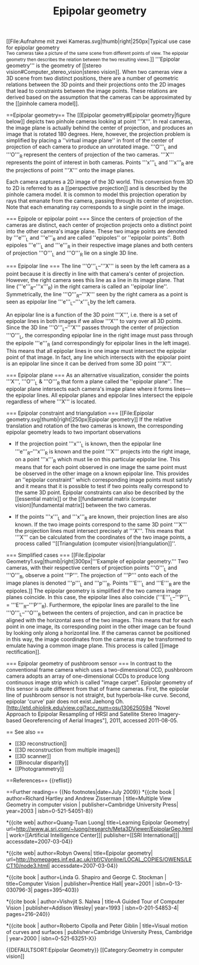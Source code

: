 ﻿---
lastrevid: 623892568
pageid: 7889445
canonicalurl: http://en.wikipedia.org/wiki/Epipolar_geometry
title: Epipolar geometry
editurl: http://en.wikipedia.org/w/index.php?title=Epipolar_geometry&action=edit
length: 8568
contentmodel: wikitext
pagelanguage: en
touched: 2015-02-14T13:05:20Z
ns: 0
fullurl: http://en.wikipedia.org/wiki/Epipolar_geometry
---

[[File:Aufnahme mit zwei Kameras.svg|thumb|right|250px|Typical use case for epipolar geometry<br /><small>Two cameras take a picture of the same scene from different points of view. The epipolar geometry then describes the relation between the two resulting views.</small>]]
'''Epipolar geometry''' is the geometry of [[stereo vision#Computer_stereo_vision|stereo vision]].  When two cameras view a 3D scene from two distinct positions, there are a number of geometric relations between the 3D points and their projections onto the 2D images that lead to constraints between the image points.  These relations are derived based on the assumption that the cameras can be approximated by the [[pinhole camera model]].

==Epipolar geometry==
The [[Epipolar geometry#Epipolar geometry|figure below]] depicts two pinhole cameras looking at point '''X'''. In real cameras, the image plane is actually behind the center of projection, and produces an image that is rotated 180 degrees.  Here, however, the projection problem is simplified by placing a ''virtual image plane'' in front of the center of projection of each camera to produce an unrotated image.  '''O'''<sub>L</sub> and '''O'''<sub>R</sub> represent the centers of projection of the two cameras. '''X''' represents the point of interest in both cameras.  Points '''x'''<sub>L</sub> and '''x'''<sub>R</sub> are the projections of point '''X''' onto the image planes. 

Each camera captures a 2D image of the 3D world. This conversion from 3D to 2D is referred to as a [[perspective projection]] and is described by the pinhole camera model. It is common to model this projection operation by rays that emanate from the camera, passing through its center of projection.  Note that each emanating ray corresponds to a single point in the image.

=== Epipole or epipolar point ===
Since the centers of projection of the cameras are distinct, each center of projection projects onto a distinct point into the other camera's image plane.  These two image points are denoted by '''e'''<sub>L</sub> and '''e'''<sub>R</sub> and are called ''epipoles'' or ''epipolar points''.  Both epipoles '''e'''<sub>L</sub> and '''e'''<sub>R</sub> in their respective image planes and both centers of projection '''O'''<sub>L</sub> and '''O'''<sub>R</sub> lie on a single 3D line.

=== Epipolar line ===
The line '''O'''<sub>L</sub>–'''X''' is seen by the left camera as a point because it is directly in line with that camera's center of projection. However, the right camera sees this line as a line in its image plane.  That line ('''e'''<sub>R</sub>–'''x'''<sub>R</sub>) in the right camera is called an ''epipolar line''.  Symmetrically, the line '''O'''<sub>R</sub>–'''X''' seen by the right camera as a point is seen as epipolar line '''e'''<sub>L</sub>–'''x'''<sub>L</sub>by the left camera.

An epipolar line is a function of the 3D point '''X''', i.e. there is a set of epipolar lines in both images if we allow '''X''' to vary over all 3D points.  Since the 3D line
'''O'''<sub>L</sub>–'''X''' passes through the center of projection '''O'''<sub>L</sub>, the corresponding epipolar line in the right image must pass through the epipole '''e'''<sub>R</sub> (and correspondingly for epipolar lines in the left image).  This means that all epipolar lines in one image must intersect the epipolar point of that image.  In fact, any line which intersects with the epipolar point is an epipolar line since it can be derived from some 3D point '''X'''.

=== Epipolar plane ===
As an alternative visualization, consider the points '''X''', '''O'''<sub>L</sub> & '''O'''<sub>R</sub> that form a plane called the ''epipolar plane''. The epipolar plane intersects each camera's image plane where it forms lines—the epipolar lines.  All epipolar planes and epipolar lines intersect the epipole regardless of where '''X''' is located.

=== Epipolar constraint and triangulation ===
[[File:Epipolar geometry.svg|thumb|right|250px|Epipolar geometry]]
If the relative translation and rotation of the two cameras is known, the corresponding epipolar geometry leads to two important observations

* If the projection point '''x'''<sub>L</sub> is known, then the epipolar line '''e'''<sub>R</sub>–'''x'''<sub>R</sub> is known and the point '''X''' projects into the right image, on a point '''x'''<sub>R</sub> which must lie on this particular epipolar line.  This means that for each point observed in one image the same point must be observed in the other image on a known epipolar line.  This provides an ''epipolar constraint'' which corresponding image points must satisfy and it means that it is possible to test if two points really correspond to the same 3D point.  Epipolar constraints can also be described by the [[essential matrix]] or the [[fundamental matrix (computer vision)|fundamental matrix]] between the two cameras.

* If the points '''x'''<sub>L</sub> and '''x'''<sub>R</sub> are known, their projection lines are also known.  If the two image points correspond to the same 3D point '''X''' the projection lines must intersect precisely at '''X'''.  This means that '''X''' can be calculated from the coordinates of the two image points, a process called ''[[Triangulation (computer vision)|triangulation]]''.

=== Simplified cases ===
[[File:Epipolar Geometry1.svg|thumb|right|300px|'''Example of epipolar geometry.''' Two cameras, with their respective centers of projection points '''O'''<sub>L</sub> and '''O'''<sub>R</sub>, observe a point '''P'''.  The projection of '''P''' onto each of the image planes is denoted '''p'''<sub>L</sub> and '''p'''<sub>R</sub>.  Points '''E'''<sub>L</sub> and '''E'''<sub>R</sub> are the epipoles.]]
The epipolar geometry is simplified if the two camera image planes coincide. In this case, the epipolar lines also coincide ('''E'''<sub>L</sub>–'''P'''<sub>L</sub> = '''E'''<sub>R</sub>–'''P'''<sub>R</sub>).  Furthermore, the epipolar lines are parallel to the line '''O'''<sub>L</sub>–'''O'''<sub>R</sub> between the centers of projection, and can in practice be aligned with the horizontal axes of the two images.  This means that for each point in one image, its corresponding point in the other image can be found by looking only along a horizontal line.  If the cameras cannot be positioned in this way, the image coordinates from the cameras may be transformed to emulate having a common image plane.  This process is called [[image rectification]].

=== Epipolar geometry of pushbroom sensor ===
In contrast to the conventional frame camera which uses a two-dimensional CCD, pushbroom camera adopts an array of one-dimensional CCDs to produce long continuous image strip which is called "image carpet". Epipolar geometry of this sensor is quite different from that of frame cameras. First, the epipolar line of pushbroom sensor is not straight, but hyperbola-like curve. Second, epipolar 'curve' pair does not exist.<ref>Jaehong Oh. [http://etd.ohiolink.edu/view.cgi?acc_num=osu1306250594 "Novel Approach to Epipolar Resampling of HRSI and Satellite Stereo Imagery-based Georeferencing of Aerial Images"], 2011, accessed 2011-08-05.</ref>

== See also ==

* [[3D reconstruction]]
* [[3D reconstruction from multiple images]]
* [[3D scanner]]
* [[Binocular disparity]]
* [[Photogrammetry]]

==References==
{{reflist}}

==Further reading==
{{No footnotes|date=July 2009}}
*{{cite book |
author=Richard Hartley and Andrew Zisserman |
title=Multiple View Geometry in computer vision |
publisher=Cambridge University Press|
year=2003 |
isbn=0-521-54051-8}}

*{{cite web|
author=Quang-Tuan Luong|
title=Learning Epipolar Geometry|
url=http://www.ai.sri.com/~luong/research/Meta3DViewer/EpipolarGeo.html|
work=[[Artificial Intelligence Center]]|
publisher=[[SRI International]]|
accessdate=2007-03-04}}

*{{cite web|
author=Robyn Owens|
title=Epipolar geometry|
url=http://homepages.inf.ed.ac.uk/rbf/CVonline/LOCAL_COPIES/OWENS/LECT10/node3.html|
accessdate=2007-03-04}}

*{{cite book |
author=Linda G. Shapiro and George C. Stockman |
title=Computer Vision |
publisher=Prentice Hall|
year=2001 |
isbn=0-13-030796-3|
pages=395–403}}

*{{cite book |
author=Vishvjit S. Nalwa |
title=A Guided Tour of Computer Vision |
publisher=Addison Wesley|
year=1993 |
isbn=0-201-54853-4|
pages=216–240}}

*{{cite book |
author=Roberto Cipolla and Peter Giblin  |
title=Visual motion of curves and surfaces | 
publisher=Cambridge University Press, Cambridge | 
year=2000 |
isbn=0-521-63251-X}}

{{DEFAULTSORT:Epipolar Geometry}}
[[Category:Geometry in computer vision]]